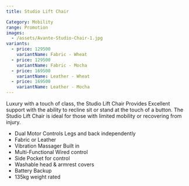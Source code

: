```yaml
---
title: Studio Lift Chair

Category: Mobility
range: Promotion
images:
  - /assets/Avante-Studio-Chair-1.jpg
variants:
  - price: 129500
    variantName: Fabric - Wheat
  - price: 129500
    variantName: Fabric - Mocha
  - price: 169500
    variantName: Leather - Wheat
  - price: 169500
    variantName: Leather - Mocha
---
```


Luxury with a touch of class, the Studio Lift Chair Provides Excellent support with the ability to recline sit or stand at the touch of a button. The Studio Lift Chair is ideal for those with limited mobility or recovering from injury.
* Dual Motor Controls Legs and back independently
* Fabric or Leather
* Vibration Massager Built in
* Multi-Functional Wired control
* Side Pocket for control
* Washable head & armrest covers
* Battery Backup
* 135kg weight rated